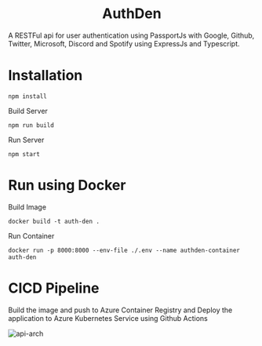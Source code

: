  <h1 align="center">
    AuthDen
</h1>

A RESTFul api for user authentication using PassportJs with Google, Github, Twitter, Microsoft, Discord and Spotify using ExpressJs and Typescript.

# Installation

`npm install`

Build Server

`npm run build`

Run Server

`npm start`

# Run using Docker

Build Image

`docker build -t auth-den .`

Run Container

`docker run -p 8000:8000 --env-file ./.env --name authden-container auth-den`

# CICD Pipeline
Build the image and push to Azure Container Registry and Deploy the application to Azure Kubernetes Service using Github Actions 

![api-arch](https://github.com/mdfarhaan/Auth-Den/assets/60516398/020b3db5-ddfb-4a0a-9155-20a1db455de2)


